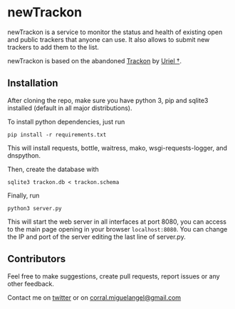 # newTrackon

newTrackon is a service to monitor the status and health of existing open and public trackers that anyone can use.
It also allows to submit new trackers to add them to the list.

newTrackon is based on the abandoned [Trackon](http://repo.cat-v.org/trackon/) by [Uriel †](https://github.com/uriel).

## Installation

After cloning the repo, make sure you have python 3, pip and sqlite3 installed (default in all major distributions).

To install python dependencies, just run
```
pip install -r requirements.txt
```
This will install requests, bottle, waitress, mako, wsgi-requests-logger, and dnspython.

Then, create the database with
```
sqlite3 trackon.db < trackon.schema
```

Finally, run 
```
python3 server.py
```
This will start the web server in all interfaces at port 8080, you can access to the main page opening in your browser `localhost:8080`.
You can change the IP and port of the server editing the last line of server.py.

## Contributors

Feel free to make suggestions, create pull requests, report issues or any other feedback.

Contact me on [twitter](https://twitter.com/CorralPeltzer) or on corral.miguelangel@gmail.com
